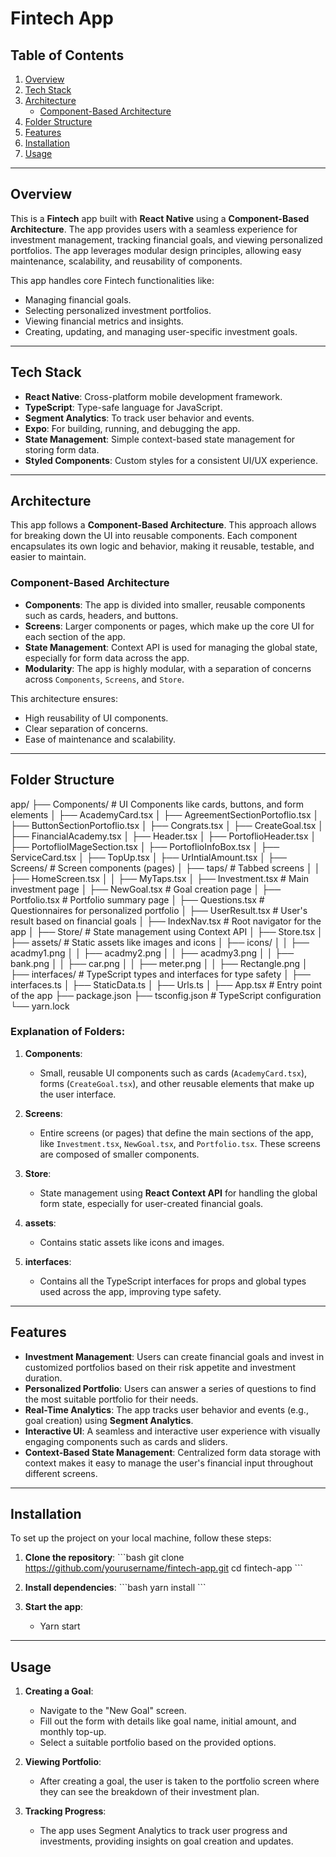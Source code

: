 
# Fintech App

## Table of Contents
1. [Overview](#overview)
2. [Tech Stack](#tech-stack)
3. [Architecture](#architecture)
   - [Component-Based Architecture](#component-based-architecture)
4. [Folder Structure](#folder-structure)
5. [Features](#features)
6. [Installation](#installation)
7. [Usage](#usage)

---

## Overview

This is a **Fintech** app built with **React Native** using a **Component-Based Architecture**. The app provides users with a seamless experience for investment management, tracking financial goals, and viewing personalized portfolios. The app leverages modular design principles, allowing easy maintenance, scalability, and reusability of components. 

This app handles core Fintech functionalities like:
- Managing financial goals.
- Selecting personalized investment portfolios.
- Viewing financial metrics and insights.
- Creating, updating, and managing user-specific investment goals.

---

## Tech Stack

- **React Native**: Cross-platform mobile development framework.
- **TypeScript**: Type-safe language for JavaScript.
- **Segment Analytics**: To track user behavior and events.
- **Expo**: For building, running, and debugging the app.
- **State Management**: Simple context-based state management for storing form data.
- **Styled Components**: Custom styles for a consistent UI/UX experience.
  
---

## Architecture

This app follows a **Component-Based Architecture**. This approach allows for breaking down the UI into reusable components. Each component encapsulates its own logic and behavior, making it reusable, testable, and easier to maintain.

### Component-Based Architecture

- **Components**: The app is divided into smaller, reusable components such as cards, headers, and buttons.
- **Screens**: Larger components or pages, which make up the core UI for each section of the app.
- **State Management**: Context API is used for managing the global state, especially for form data across the app.
- **Modularity**: The app is highly modular, with a separation of concerns across `Components`, `Screens`, and `Store`.
  
This architecture ensures:
- High reusability of UI components.
- Clear separation of concerns.
- Ease of maintenance and scalability.

---

## Folder Structure

app/
├── Components/               # UI Components like cards, buttons, and form elements
│   ├── AcademyCard.tsx
│   ├── AgreementSectionPortoflio.tsx
│   ├── ButtonSectionPortoflio.tsx
│   ├── Congrats.tsx
│   ├── CreateGoal.tsx
│   ├── FinancialAcademy.tsx
│   ├── Header.tsx
│   ├── PortoflioHeader.tsx
│   ├── PortoflioIMageSection.tsx
│   ├── PortoflioInfoBox.tsx
│   ├── ServiceCard.tsx
│   ├── TopUp.tsx
│   ├── UrIntialAmount.tsx
│
├── Screens/                  # Screen components (pages)
│   ├── taps/                 # Tabbed screens
│   │   ├── HomeScreen.tsx
│   │   ├── MyTaps.tsx
│   ├── Investment.tsx        # Main investment page
│   ├── NewGoal.tsx           # Goal creation page
│   ├── Portfolio.tsx         # Portfolio summary page
│   ├── Questions.tsx         # Questionnaires for personalized portfolio
│   ├── UserResult.tsx        # User's result based on financial goals
│   ├── IndexNav.tsx          # Root navigator for the app
│
├── Store/                    # State management using Context API
│   ├── Store.tsx
│
├── assets/                   # Static assets like images and icons
│   ├── icons/
│   │   ├── acadmy1.png
│   │   ├── acadmy2.png
│   │   ├── acadmy3.png
│   │   ├── bank.png
│   │   ├── car.png
│   │   ├── meter.png
│   │   ├── Rectangle.png
│
├── interfaces/               # TypeScript types and interfaces for type safety
│   ├── interfaces.ts
│   ├── StaticData.ts
│   ├── Urls.ts
│
├── App.tsx                   # Entry point of the app
├── package.json
├── tsconfig.json             # TypeScript configuration
└── yarn.lock


### Explanation of Folders:

1. **Components**:
   - Small, reusable UI components such as cards (`AcademyCard.tsx`), forms (`CreateGoal.tsx`), and other reusable elements that make up the user interface.

2. **Screens**:
   - Entire screens (or pages) that define the main sections of the app, like `Investment.tsx`, `NewGoal.tsx`, and `Portfolio.tsx`. These screens are composed of smaller components.

3. **Store**:
   - State management using **React Context API** for handling the global form state, especially for user-created financial goals.

4. **assets**:
   - Contains static assets like icons and images.

5. **interfaces**:
   - Contains all the TypeScript interfaces for props and global types used across the app, improving type safety.

---

## Features

- **Investment Management**: Users can create financial goals and invest in customized portfolios based on their risk appetite and investment duration.
- **Personalized Portfolio**: Users can answer a series of questions to find the most suitable portfolio for their needs.
- **Real-Time Analytics**: The app tracks user behavior and events (e.g., goal creation) using **Segment Analytics**.
- **Interactive UI**: A seamless and interactive user experience with visually engaging components such as cards and sliders.
- **Context-Based State Management**: Centralized form data storage with context makes it easy to manage the user's financial input throughout different screens.

---

## Installation

To set up the project on your local machine, follow these steps:

1. **Clone the repository**:
   \`\`\`bash
   git clone https://github.com/yourusername/fintech-app.git
   cd fintech-app
   \`\`\`

2. **Install dependencies**:
   \`\`\`bash
   yarn install
   \`\`\`

3. **Start the app**:
   - Yarn start

---

## Usage

1. **Creating a Goal**:
   - Navigate to the "New Goal" screen.
   - Fill out the form with details like goal name, initial amount, and monthly top-up.
   - Select a suitable portfolio based on the provided options.

2. **Viewing Portfolio**:
   - After creating a goal, the user is taken to the portfolio screen where they can see the breakdown of their investment plan.

3. **Tracking Progress**:
   - The app uses Segment Analytics to track user progress and investments, providing insights on goal creation and updates.
